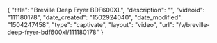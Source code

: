 {
    "title": "Breville Deep Fryer BDF600XL",
    "description": "",
    "videoid": "111180178",
    "date_created": "1502924040",
    "date_modified": "1504247458",
    "type": "captivate",
    "layout": "video",
    "url": "\/v\/breville-deep-fryer-bdf600xl\/111180178"
}